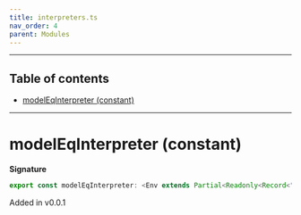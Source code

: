 ```yaml
---
title: interpreters.ts
nav_order: 4
parent: Modules
---
```


---

<h2 class="text-delta">Table of contents</h2>

- [modelEqInterpreter (constant)](#modeleqinterpreter-constant)

---

# modelEqInterpreter (constant)

**Signature**

```ts
export const modelEqInterpreter: <Env extends Partial<Readonly<Record<"EqURI", any>>>>() => ModelAlgebraRefined<"EqURI", Env> & ModelAlgebraNewtype<"EqURI", Env> & ModelAlgebraUnknown<"EqURI", Env> & ModelAlgebraPrimitive<"EqURI", Env> & ModelAlgebraIntersection<"EqURI", Env> & ModelAlgebraObject<"EqURI", Env> & ModelAlgebraTaggedUnions<"EqURI", Env> & ModelAlgebraRecursive<"EqURI", Env> & ModelAlgebraStrMap<"EqURI", Env> & ModelAlgebraSet<"EqURI", Env> = ...
```

Added in v0.0.1
